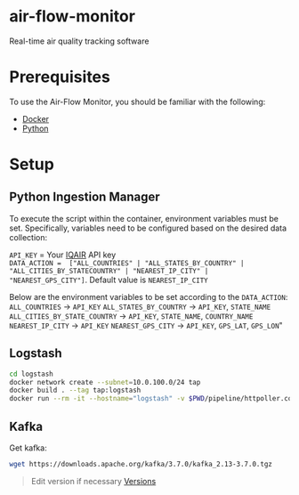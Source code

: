 # air-flow-monitor
Real-time air quality tracking software


# Prerequisites
To use the Air-Flow Monitor, you should be familiar with the following:
- [Docker](https://www.docker.com/)
- [Python](https://www.python.org/)

# Setup

## Python Ingestion Manager
To execute the script within the container, environment variables must be set. Specifically, variables need to be configured based on the desired data collection:

`API_KEY` = Your [IQAIR](https://www.iqair.com) API key  
`DATA_ACTION =  ["ALL_COUNTRIES" | "ALL_STATES_BY_COUNTRY" | "ALL_CITIES_BY_STATECOUNTRY" | "NEAREST_IP_CITY" | "NEAREST_GPS_CITY"]`. Default value is `NEAREST_IP_CITY`


Below are the environment variables to be set according to the `DATA_ACTION`:
`ALL_COUNTRIES` -> `API_KEY`
`ALL_STATES_BY_COUNTRY` -> `API_KEY`, `STATE_NAME`
`ALL_CITIES_BY_STATE_COUNTRY` -> `API_KEY`,  `STATE_NAME`, `COUNTRY_NAME`
`NEAREST_IP_CITY` -> `API_KEY`
`NEAREST_GPS_CITY` -> `API_KEY`, `GPS_LAT`, `GPS_LON`"


## Logstash
```bash
cd logstash
docker network create --subnet=10.0.100.0/24 tap
docker build . --tag tap:logstash
docker run --rm -it --hostname="logstash" -v $PWD/pipeline/httpoller.conf:/usr/share/logstash/pipeline/logstash.conf -e XPACK_MONITORING_ENABLED=false docker.elastic.co/logstash/logstash:8.13.0
```

## Kafka
Get kafka:
```bash
wget https://downloads.apache.org/kafka/3.7.0/kafka_2.13-3.7.0.tgz
```

>Edit version if necessary [Versions](https://downloads.apache.org/kafka/)